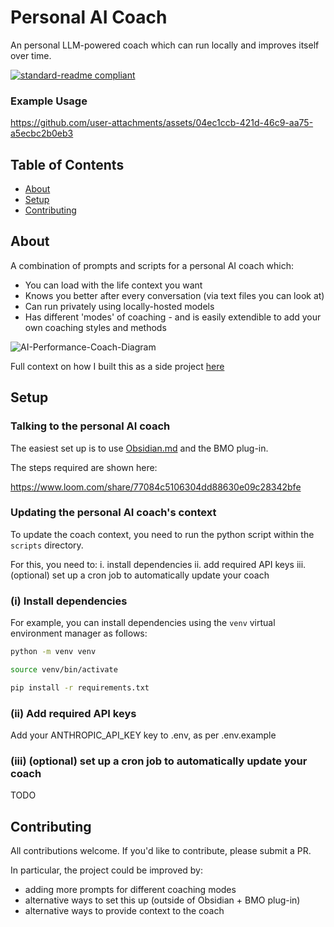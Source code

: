 # Personal AI Coach
An personal LLM-powered coach which can run locally and improves itself over time.

[![standard-readme compliant](https://img.shields.io/badge/readme%20style-standard-brightgreen.svg?style=flat-square)](https://github.com/RichardLitt/standard-readme)


### Example Usage
https://github.com/user-attachments/assets/04ec1ccb-421d-46c9-aa75-a5ecbc2b0eb3



## Table of Contents

- [About](#about)
- [Setup](#setup)
- [Contributing](#contributing)


## About
A combination of prompts and scripts for a personal AI coach which:
- You can load with the life context you want
- Knows you better after every conversation (via text files you can look at)
- Can run privately using locally-hosted models
- Has different 'modes' of coaching - and is easily extendible to add your own coaching styles and methods

![AI-Performance-Coach-Diagram](https://github.com/user-attachments/assets/da9c5b73-274f-4c8d-b029-dbcae2552be3)

Full context on how I built this as a side project [here](https://chrislovejoy.me/personal-ai-coach.)


## Setup

### Talking to the personal AI coach
The easiest set up is to use [Obsidian.md](https://obsidian.md/) and the BMO plug-in. 

The steps required are shown here:

https://www.loom.com/share/77084c5106304dd88630e09c28342bfe


### Updating the personal AI coach's context
To update the coach context, you need to run the python script within the `scripts` directory.

For this, you need to:
i. install dependencies
ii. add required API keys
iii. (optional) set up a cron job to automatically update your coach 


### (i) Install dependencies
For example, you can install dependencies using the `venv` virtual environment manager as follows:

```sh
python -m venv venv
```

```sh
source venv/bin/activate
```

```sh
pip install -r requirements.txt
```


### (ii) Add required API keys
Add your ANTHROPIC_API_KEY key to .env, as per .env.example



### (iii) (optional) set up a cron job to automatically update your coach 

TODO



## Contributing
All contributions welcome. If you'd like to contribute, please submit a PR.

In particular, the project could be improved by:
- adding more prompts for different coaching modes
- alternative ways to set this up (outside of Obsidian + BMO plug-in)
- alternative ways to provide context to the coach

